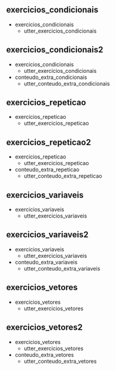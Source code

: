 ## exercicios_condicionais
* exercicios_condicionais
    - utter_exercicios_condicionais

## exercicios_condicionais2
* exercicios_condicionais
    - utter_exercicios_condicionais
* conteudo_extra_condicionais
    - utter_conteudo_extra_condicionais

## exercicios_repeticao
* exercicios_repeticao
    - utter_exercicios_repeticao

## exercicios_repeticao2
* exercicios_repeticao
    - utter_exercicios_repeticao
* conteudo_extra_repeticao
    - utter_conteudo_extra_repeticao

## exercicios_variaveis
* exercicios_variaveis
    - utter_exercicios_variaveis

## exercicios_variaveis2
* exercicios_variaveis
    - utter_exercicios_variaveis
* conteudo_extra_variaveis
    - utter_conteudo_extra_variaveis

## exercicios_vetores
* exercicios_vetores
    - utter_exercicios_vetores

## exercicios_vetores2
* exercicios_vetores
    - utter_exercicios_vetores
* conteudo_extra_vetores
    - utter_conteudo_extra_vetores